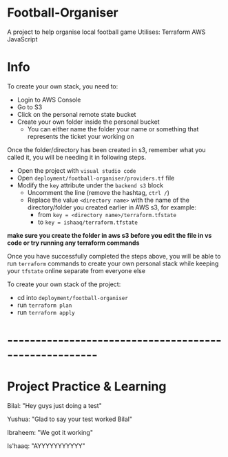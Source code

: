 # Football-Organiser

A project to help organise local football game
Utilises:
Terraform
AWS
JavaScript

# Info

To create your own stack, you need to:

- Login to AWS Console
- Go to S3
- Click on the personal remote state bucket
- Create your own folder inside the personal bucket
  - You can either name the folder your name or something that represents the ticket your working on

Once the folder/directory has been created in s3, remember what you called it, you will be needing it in following steps.

- Open the project with `visual studio code`
- Open `deployment/football-organiser/providers.tf` file
- Modify the `key` attribute under the `backend s3` block
  - Uncomment the line (remove the hashtag, `ctrl /`)
  - Replace the value `<directory name>` with the name of the directory/folder you created earlier in AWS s3, for example:
    - from `key = <directory name>/terraform.tfstate`
    - to `key = ishaaq/terraform.tfstate`

**make sure you create the folder in aws s3 before you edit the file in vs code or try running any terraform commands**

Once you have successfully completed the steps above, you will be able to run `terraform` commands to create your own personal stack while keeping your `tfstate` online separate from everyone else

To create your own stack of the project:

- cd into `deployment/football-organiser`
- run `terraform plan`
- run `terraform apply`


# ------------------------------------------------------
# Project Practice & Learning

Bilal: "Hey guys just doing a test"

Yushua: "Glad to say your test worked Bilal"

Ibraheem: "We got it working"

Is'haaq: "AYYYYYYYYYYY"


